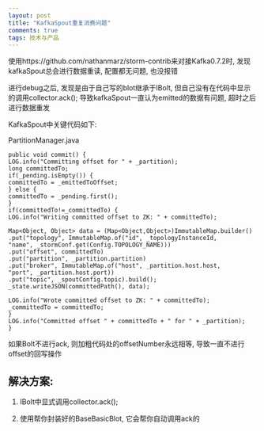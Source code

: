 ```yaml
---
layout: post
title: "KafkaSpout重复消费问题"
comments: true
tags: 技术与产品
---
```


使用https://github.com/nathanmarz/storm-contrib来对接Kafka0.7.2时, 发现kafkaSpout总会进行数据重读, 配置都无问题, 也没报错

进行debug之后, 发现是由于自己写的blot继承于IBolt, 但自己没有在代码中显示的调用collector.ack(); 导致kafkaSpout一直认为emitted的数据有问题, 超时之后进行数据重发

KafkaSpout中关键代码如下:

PartitionManager.java

```
public void commit() {
LOG.info("Committing offset for " + _partition);
long committedTo;
if(_pending.isEmpty()) {
committedTo = _emittedToOffset;
} else {
committedTo = _pending.first();
}
if(committedTo!=_committedTo) {
LOG.info("Writing committed offset to ZK: " + committedTo);

Map<Object, Object> data = (Map<Object,Object>)ImmutableMap.builder()
.put("topology", ImmutableMap.of("id", _topologyInstanceId,
"name", _stormConf.get(Config.TOPOLOGY_NAME)))
.put("offset", committedTo)
.put("partition", _partition.partition)
.put("broker", ImmutableMap.of("host", _partition.host.host,
"port", _partition.host.port))
.put("topic", _spoutConfig.topic).build();
_state.writeJSON(committedPath(), data);

LOG.info("Wrote committed offset to ZK: " + committedTo);
_committedTo = committedTo;
}
LOG.info("Committed offset " + committedTo + " for " + _partition);
}
```

如果Bolt不进行ack, 则加粗代码处的offsetNumber永远相等, 导致一直不进行offset的回写操作

## 解决方案:

1. IBolt中显式调用collector.ack();

2. 使用帮你封装好的BaseBasicBlot, 它会帮你自动调用ack的
